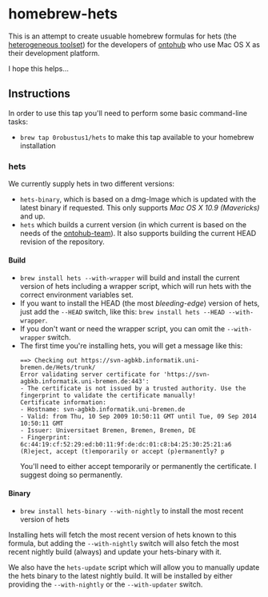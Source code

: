 # homebrew-hets

This is an attempt to create usuable homebrew formulas for hets (the [heterogeneous toolset][1])
for the developers of [ontohub][2] who use Mac OS X as their development platform.

I hope this helps...

## Instructions

In order to use this tap you'll need to perform some basic command-line tasks:

- `brew tap 0robustus1/hets` to make this tap available to your homebrew installation


### hets

We currently supply hets in two different versions:

  - `hets-binary`, which is based on a dmg-Image which is updated
    with the latest binary if requested. This only supports
    *Mac OS X 10.9 (Mavericks)* and up.
  - `hets` which builds a current version (in which current is based on
    the needs of the [ontohub-team][2]). It also
    supports building the current HEAD revision of the repository.

#### Build

  - `brew install hets --with-wrapper` will build and install the
    current version of hets including a wrapper script, which
    will run hets with the correct environment variables set.
  - If you want to install the HEAD (the most *bleeding-edge*)
    version of hets, just add the `--HEAD` switch, like this:
    `brew install hets --HEAD --with-wrapper`.
  - If you don't want or need the wrapper script, you can
    omit the `--with-wrapper` switch.
  - The first time you're installing hets, you will get
    a message like this:
    ```
    ==> Checking out https://svn-agbkb.informatik.uni-bremen.de/Hets/trunk/
    Error validating server certificate for 'https://svn-agbkb.informatik.uni-bremen.de:443':
    - The certificate is not issued by a trusted authority. Use the
    fingerprint to validate the certificate manually!
    Certificate information:
    - Hostname: svn-agbkb.informatik.uni-bremen.de
    - Valid: from Thu, 10 Sep 2009 10:50:11 GMT until Tue, 09 Sep 2014 10:50:11 GMT
    - Issuer: Universitaet Bremen, Bremen, Bremen, DE
    - Fingerprint: 6c:44:19:cf:52:29:ed:b0:11:9f:de:dc:01:c8:b4:25:30:25:21:a6
    (R)eject, accept (t)emporarily or accept (p)ermanently? p
    ```
    You'll need to either accept temporarily or permanently the certificate. I suggest doing so permanently.

#### Binary

  - `brew install hets-binary --with-nightly` to install the most recent version of hets

Installing hets will fetch the most recent version of hets known to this
formula, but adding the `--with-nightly` switch will also fetch the
most recent nightly build (always) and update your hets-binary with it.

We also have the `hets-update` script which will allow you to manually update the hets binary
to the latest nightly build. It will be installed by either providing the `--with-nightly`
or the `--with-updater` switch.

[1]: http://www.informatik.uni-bremen.de/agbkb/forschung/formal_methods/CoFI/hets/index_e.htm
[2]: https://github.com/ontohub/ontohub
